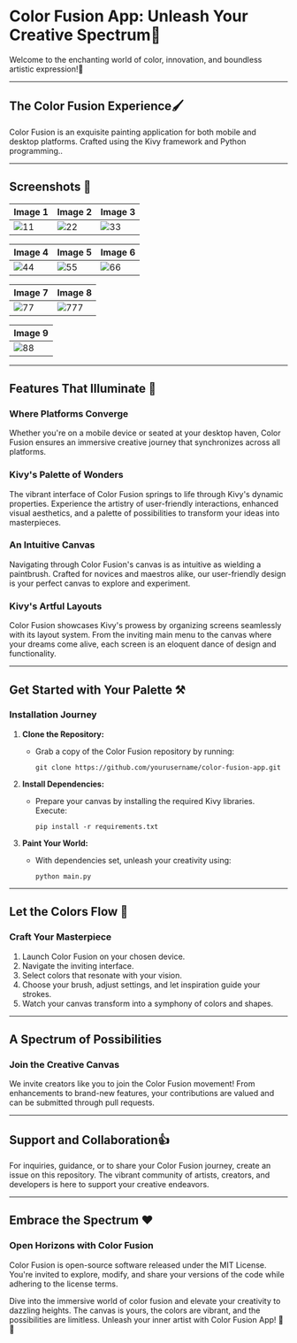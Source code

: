 # Color Fusion App: Unleash Your Creative Spectrum🎨

Welcome to the enchanting world of color, innovation, and boundless artistic expression!🌈 

----

## The Color Fusion Experience🖌️
 
Color Fusion is an exquisite painting application for both mobile and desktop platforms. Crafted  using the Kivy framework and Python programming..

----

## Screenshots 📸


| Image 1 | Image 2 | Image 3| 
| ------- | ------- |------- |
|![11](https://github.com/chinmaywali/Shoping-App/assets/123446377/d2cd18bb-c795-40b2-895c-3e2d9adaee9e) | ![22](https://github.com/chinmaywali/Shoping-App/assets/123446377/3524f08e-7448-418e-8ea2-bf1a2a1921e3)| ![33](https://github.com/chinmaywali/Shoping-App/assets/123446377/1a589e27-afe9-4047-b8c9-68a1f4ccfb88) |

| Image 4 | Image 5 | Image 6| 
| ------- | ------- |------- |
|![44](https://github.com/chinmaywali/Shoping-App/assets/123446377/7c699005-84d8-46fb-80c2-663fc1bf35cd) | ![55](https://github.com/chinmaywali/Shoping-App/assets/123446377/0f23827a-6cfd-4d5b-9036-7db65f4075ea)|![66](https://github.com/chinmaywali/Shoping-App/assets/123446377/c1b37c8d-a903-4deb-afba-beac4d973bfb)|


| Image 7 | Image 8 | 
| ------- | ------- |
|![77](https://github.com/chinmaywali/Shoping-App/assets/123446377/13087727-3809-44f2-9604-0412aea7a484)|![777](https://github.com/chinmaywali/Shoping-App/assets/123446377/e99e2486-6b89-4ab6-8d98-1a6003bc452a)|

| Image 9 | 
| ------- | 
|![88](https://github.com/chinmaywali/Shoping-App/assets/123446377/b6d1fa6a-e103-4b05-bf62-76a952f39e93)| 

---

## Features That Illuminate 🎯

### Where Platforms Converge

 Whether you're on a mobile device or seated at your desktop haven, Color Fusion ensures an immersive creative journey that synchronizes across all platforms.

### Kivy's Palette of Wonders

The vibrant interface of Color Fusion springs to life through Kivy's dynamic properties. Experience the artistry of user-friendly interactions, enhanced visual aesthetics, and a palette of possibilities to transform your ideas into masterpieces.

### An Intuitive Canvas

Navigating through Color Fusion's canvas is as intuitive as wielding a paintbrush. Crafted for novices and maestros alike, our user-friendly design is your perfect canvas to explore and experiment.

### Kivy's Artful Layouts

Color Fusion showcases Kivy's prowess by organizing screens seamlessly with its layout system. From the inviting main menu to the canvas where your dreams come alive, each screen is an eloquent dance of design and functionality.

----
## Get Started with Your Palette ⚒️

### Installation Journey

1. **Clone the Repository:**
   - Grab a copy of the Color Fusion repository by running:
     ```
     git clone https://github.com/yourusername/color-fusion-app.git
     ```

2. **Install Dependencies:**
   - Prepare your canvas by installing the required Kivy libraries. Execute:
     ```
     pip install -r requirements.txt
     ```

3. **Paint Your World:**
   - With dependencies set, unleash your creativity using:
     ```
     python main.py
     ```

----

## Let the Colors Flow 🎨

### Craft Your Masterpiece

1. Launch Color Fusion on your chosen device.
2. Navigate the inviting interface.
3. Select colors that resonate with your vision.
4. Choose your brush, adjust settings, and let inspiration guide your strokes.
5. Watch your canvas transform into a symphony of colors and shapes.

----

## A Spectrum of Possibilities

### Join the Creative Canvas

We invite creators like you to join the Color Fusion movement! From enhancements to brand-new features, your contributions are valued and can be submitted through pull requests.

----

## Support and Collaboration👍

For inquiries, guidance, or to share your Color Fusion journey, create an issue on this repository. The vibrant community of artists, creators, and developers is here to support your creative endeavors.

----
## Embrace the Spectrum ❤️

### Open Horizons with Color Fusion

Color Fusion is open-source software released under the MIT License. You're invited to explore, modify, and share your versions of the code while adhering to the license terms.

Dive into the immersive world of color fusion and elevate your creativity to dazzling heights. The canvas is yours, the colors are vibrant, and the possibilities are limitless. Unleash your inner artist with Color Fusion App! 🎨🌟
